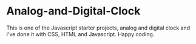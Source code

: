 # Analog-and-Digital-Clock

This is one of the Javascript starter projects, analog and digital clock and I've done it with CSS, HTML and Javascript. Happy coding.
